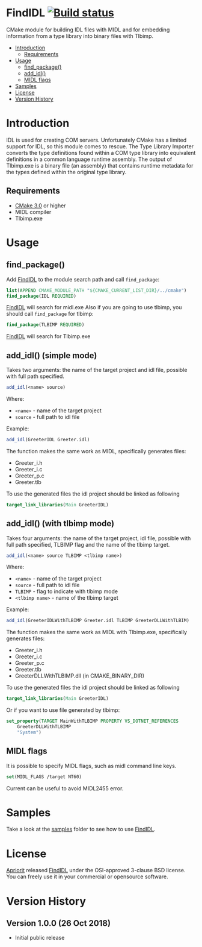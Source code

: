 # FindIDL [![Build status](https://ci.appveyor.com/api/projects/status/github/apriorit/FindIDL?svg=true)](https://ci.appveyor.com/project/apriorit/findidl)
CMake module for building IDL files with MIDL and for embedding information from a type library into binary files with Tlbimp.

* [Introduction](#introduction)
  * [Requirements](#requirements)
* [Usage](#usage)
  * [find_package()](#find_package)
  * [add_idl()](#add_idl)
  * [MIDL flags](#midl-flags)
* [Samples](#samples) 
* [License](#license) 
* [Version History](#version-history)

# Introduction
IDL is used for creating COM servers. Unfortunately CMake has a limited support for IDL, so this module comes to rescue. The Type Library Importer converts the type definitions found within a COM type library into equivalent definitions in a common language runtime assembly. The output of Tlbimp.exe is a binary file (an assembly) that contains runtime metadata for the types defined within the original type library.

## Requirements
- [CMake 3.0](https://cmake.org/download/) or higher
- MIDL compiler
- Tlbimp.exe

# Usage
## find_package()
Add [FindIDL](https://github.com/apriorit/FindIDL) to the module search path and call `find_package`:
```cmake
list(APPEND CMAKE_MODULE_PATH "${CMAKE_CURRENT_LIST_DIR}/../cmake")
find_package(IDL REQUIRED)
```
[FindIDL](https://github.com/apriorit/FindIDL) will search for midl.exe
Also if you are going to use tlbimp, you should call `find_package` for tlbimp:
```cmake
find_package(TLBIMP REQUIRED)
```
[FindIDL](https://github.com/apriorit/FindIDL) will search for Tlbimp.exe

## add_idl() (simple mode)
Takes two arguments: the name of the target project and idl file, possible with full path specified.
```cmake
add_idl(<name> source)
```
Where:
- `<name>` - name of the target project
- `source` - full path to idl file

Example:
```cmake
add_idl(GreeterIDL Greeter.idl)
```

The function makes the same work as MIDL, specifically generates files:
- Greeter_i.h
- Greeter_i.c
- Greeter_p.c
- Greeter.tlb

To use the generated files the idl project should be linked as following
```cmake
target_link_libraries(Main GreeterIDL)
```

## add_idl() (with tlbimp mode)
Takes four arguments: the name of the target project, idl file, possible with full path specified, TLBIMP flag and the name of the tlbimp target. 
```cmake
add_idl(<name> source TLBIMP <tlbimp name>)
```
Where:
- `<name>` - name of the target project
- `source` - full path to idl file
- `TLBIMP` - flag to indicate with tlbimp mode
- `<tlbimp name>` - name of the tlbimp target

Example:
```cmake
add_idl(GreeterIDLWithTLBIMP Greeter.idl TLBIMP GreeterDLLWithTLBIM)
```

The function makes the same work as MIDL with Tlbimp.exe, specifically generates files:
- Greeter_i.h
- Greeter_i.c
- Greeter_p.c
- Greeter.tlb
- GreeterDLLWithTLBIMP.dll (in CMAKE_BINARY_DIR)

To use the generated files the idl project should be linked as following
```cmake
target_link_libraries(Main GreeterIDL)
```
Or if you want to use file generated by tlbimp:
```cmake
set_property(TARGET MainWithTLBIMP PROPERTY VS_DOTNET_REFERENCES
    GreeterDLLWithTLBIMP
    "System") 
```

## MIDL flags
It is possible to specify MIDL flags, such as midl command line keys.
```cmake
set(MIDL_FLAGS /target NT60)
```
Current can be useful to avoid MIDL2455 error. 

# Samples 
Take a look at the [samples](samples/) folder to see how to use [FindIDL](https://github.com/apriorit/FindIDL).

# License
[Apriorit](http://www.apriorit.com/) released [FindIDL](https://github.com/apriorit/FindIDL) under the OSI-approved 3-clause BSD license. You can freely use it in your commercial or opensource software.

# Version History

## Version 1.0.0 (26 Oct 2018)
- Initial public release
